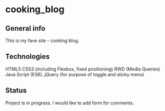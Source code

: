 # cooking_blog

## General info
This is my fave site - cooking blog.

## Technologies
HTML5
CSS3 (including Flexbox, fixed positioning)
RWD (Media Queries)
Java Script (ES6), jQuery (for purpose of toggle and sticky menu)

## Status
Project is in progress. I would like to add form for comments.
